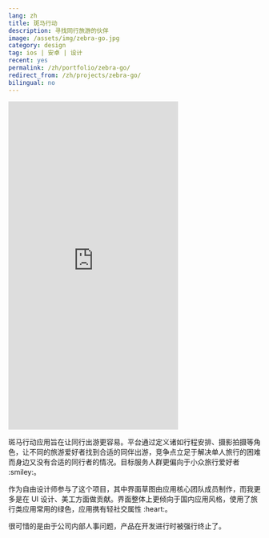 ```yaml
---
lang: zh
title: 斑马行动
description: 寻找同行旅游的伙伴
image: /assets/img/zebra-go.jpg
category: design
tag: ios | 安卓 | 设计
recent: yes
permalink: /zh/portfolio/zebra-go/
redirect_from: /zh/projects/zebra-go/
bilingual: no
---
```


<div class="row">
	<div class="7u 12u$(medium) 12u$(small) marvel">
	    <iframe src="https://marvelapp.com/7c0ed4e?emb=1" width="339" height="656" allowTransparency="true" frameborder="0"></iframe>
	</div>
	<div class="5u$ 12u$(medium) 12u$(small)">
		<p>斑马行动应用旨在让同行出游更容易。平台通过定义诸如行程安排、摄影拍摄等角色，让不同的旅游爱好者找到合适的同伴出游，竞争点立足于解决单人旅行的困难而身边又没有合适的同行者的情况。目标服务人群更偏向于小众旅行爱好者 :smiley:。</p>
		<p>作为自由设计师参与了这个项目，其中界面草图由应用核心团队成员制作，而我更多是在 UI 设计、美工方面做贡献。界面整体上更倾向于国内应用风格，使用了旅行类应用常用的绿色，应用携有轻社交属性 :heart:。</p>
		<p>很可惜的是由于公司内部人事问题，产品在开发进行时被强行终止了。</p>
	</div>
</div>
